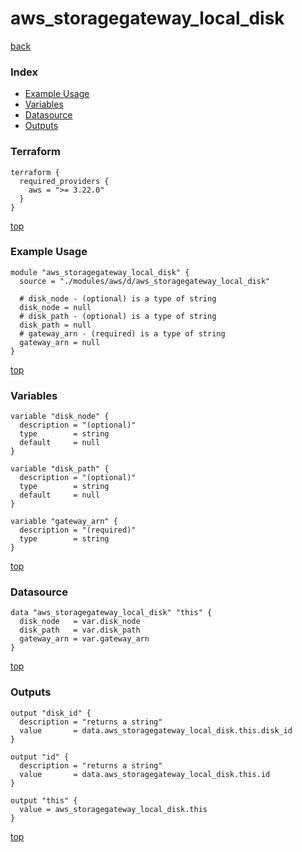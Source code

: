 # aws_storagegateway_local_disk
[back](../aws.md)
### Index
- [Example Usage](#example-usage)
- [Variables](#variables)
- [Datasource](#datasource)
- [Outputs](#outputs)
### Terraform
```hcl
terraform {
  required_providers {
    aws = ">= 3.22.0"
  }
}
```
[top](#index)
### Example Usage
```hcl
module "aws_storagegateway_local_disk" {
  source = "./modules/aws/d/aws_storagegateway_local_disk"

  # disk_node - (optional) is a type of string
  disk_node = null
  # disk_path - (optional) is a type of string
  disk_path = null
  # gateway_arn - (required) is a type of string
  gateway_arn = null
}
```
[top](#index)
### Variables
```hcl
variable "disk_node" {
  description = "(optional)"
  type        = string
  default     = null
}

variable "disk_path" {
  description = "(optional)"
  type        = string
  default     = null
}

variable "gateway_arn" {
  description = "(required)"
  type        = string
}
```
[top](#index)

### Datasource
```hcl
data "aws_storagegateway_local_disk" "this" {
  disk_node   = var.disk_node
  disk_path   = var.disk_path
  gateway_arn = var.gateway_arn
}
```
[top](#index)
### Outputs
```hcl
output "disk_id" {
  description = "returns a string"
  value       = data.aws_storagegateway_local_disk.this.disk_id
}

output "id" {
  description = "returns a string"
  value       = data.aws_storagegateway_local_disk.this.id
}

output "this" {
  value = aws_storagegateway_local_disk.this
}
```
[top](#index)

